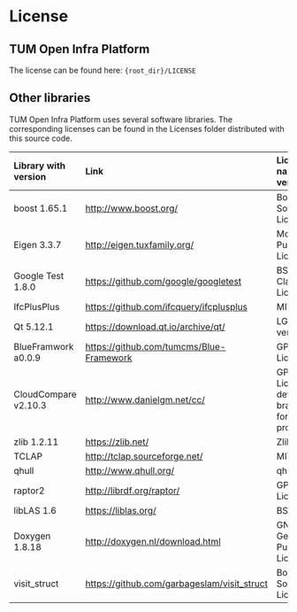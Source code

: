 
# License

## TUM Open Infra Platform

The license can be found here: `{root_dir}/LICENSE`

## Other libraries

TUM Open Infra Platform uses several software libraries. The corresponding licenses can be found in the Licenses folder distributed with this source code.

| Library with version | Link | License name & version | Local file in Licenses folder |
|:---------------------|:-----|:-----------------------|:------------------------------|
| boost 1.65.1 | http://www.boost.org/ | Boost Software License | `boost.LICENSE_1_0.txt` |
| Eigen 3.3.7  | http://eigen.tuxfamily.org/ | Mozilla Public License 2 | `Eigen.COPYING.MPL2` |
| Google Test 1.8.0 | https://github.com/google/googletest | BSD 3-Clause License | `GoogleTest.LICENSE` |
| IfcPlusPlus  | https://github.com/ifcquery/ifcplusplus | MIT License | https://github.com/ifcquery/ifcplusplus/blob/master/LICENSE.txt |
| Qt 5.12.1    | https://download.qt.io/archive/qt/ | LGPL version 3 | `Qt.LICENSE` |
| BlueFramwork a0.0.9 | https://github.com/tumcms/Blue-Framework | GPL v3 License | `BlueFramwork.LICENSE.txt` |
| CloudCompare v2.10.3 | http://www.danielgm.net/cc/ | GPL v2 License) on development branch IDP for PCD processing. | `cloudcompare.license.txt` |
| zlib 1.2.11  | https://zlib.net/ | Zlib license | `zlib.license.txt` |
| TCLAP        | http://tclap.sourceforge.net/ | MIT License | `TCLAP.COPYING` |
| qhull        | http://www.qhull.org/ | qhull license | `qhull.COPYING.txt` |
| raptor2      | http://librdf.org/raptor/ | GPL v2 License | `raptor2.COPYING.txt` |
| libLAS 1.6   | https://liblas.org/ | BSD License | `liblas.LICENSE.txt` |
| Doxygen 1.8.18 | http://doxygen.nl/download.html | GNU General Public License | `doxygen.license.txt` |
| visit_struct | https://github.com/garbageslam/visit_struct | Boost Software License | `visit_struct.license.txt` |
